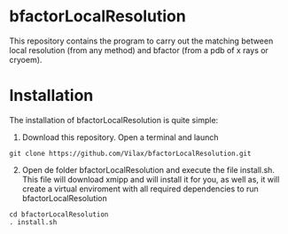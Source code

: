 # bfactorLocalResolution

This repository contains the program to carry out the matching between local resolution (from any method) and bfactor (from a pdb of x rays or cryoem).

# Installation

The installation of bfactorLocalResolution is quite simple:

1) Download this repository. Open a terminal and launch

```
git clone https://github.com/Vilax/bfactorLocalResolution.git
```

2) Open de folder bfactorLocalResolution and execute the file install.sh. This file will download xmipp and will install it for you, as well as, it will create a virtual enviroment with all required dependencies to run bfactorLocalResolution

```
cd bfactorLocalResolution
. install.sh
```

